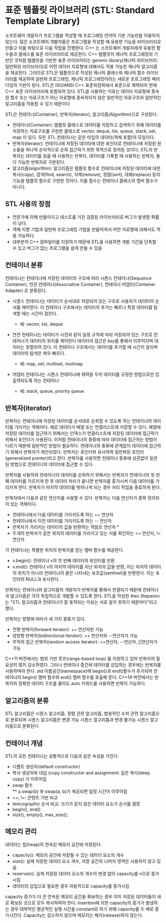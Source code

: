 # 표준 템플릿 라이브러리 (STL: Standard Template Library)

소프트웨어 개발자가 프로그램을 작성할 때 프로그래밍 언어의 기본 기능만을 이용하지 않는다. 많은 소프트웨어 개발자들은 프로그램을 작성할 때 유용한 기능을
라이브러리로 만들고 이를 바탕으로 다음 작업을 진행한다. C++ 는 소프트웨어 개발자에게 유용한 함수들과 클래스를 표준 라이브러리로 제공한다. 
C++ 템플릿이 제너릭 프로그래밍의 기반인 것처럼 템플릿을 기반한 표준 라이브러리는 generic library(제너릭 라이브러리: 일반화된 라이브러리)로 어떤 데이터 자료형에 대해서도 적용 가능한 제너릭 알고리즘을 제공한다.
그러므로 STL은 템플릿으로 작성된 제너릭 클래스와 제너릭 함수 라이브러리를 제공하여 일반화 프로그래밍, 제너릭 프로그래밍이라는 새로운 프로그래밍 패러다임의 기반이 된다.
STL은 ISO/ANSI C++ 표준위원회에서 표준으로 채택되어 현재 C++ 표준 라이브러리에 포함되어 있다. STL을 사용하는 이유는 데이터 자료형에 종속된 함수 또는 자료구조가
아닌 자료형에 종속적이지 않은 일반적인 자료구조와 일반적인 알고리즘을 적용할 수 있기 때문이다

STL은 컨테이너(Container), 반복자(Iterator), 알고리즘(Algorithm)으로 구성된다. 
* 컨테이너(Container): 템플릿 클래스로 데이터를 저장하고 검색하기 위해 데이터를 저장하는 자료구조를 구현한 클래스로 vector, deque, list, queue, stack, set, map 이 있다. 모든 STL 컨테이너는 같은 타입의 데이터(객체 포함)의 모임이다.  
* 반복자(Iterator): 컨테이너에 저장된 데이타에 대한 포인터로 컨테이너에 저장된 원소들을 하나씩 순차적으로 순회 접근하기 위한 목적으로 정의된 것이다. STL의 반복자는 데이터를 읽을 때 사용하는 반복자, 데이터를 기록할 때 사용하는 반복자, 둘 다 가능한 반복자로 구분된다.  
* 알고리즘(algorithm): 알고리즘은 템플릿 함수로 컨테이너에 저장된 데이터에 대한 복사(copy), 검색(find, search), 삭제(remove), 정렬(sort), 대체(replace)
 등의 기능을 템플릿 함수로 구현한 것이다. 이들 함수는 컨테이너 클래스의 멥버 함수가 아니다. 
 
## STL 사용의 장점
* 전문가에 의해 만들어지고 테스트를 거친 검증된 라이브러리로 버그가 발생할 확률이 낮다.
* 객체 지향 기법과 일반화 프로그래밍 기법을 만들어져서 어떤 자료형에 대해서도 적용 가능하다.
* 대부분의 C++ 컴파일러를 지원하기 때문에 STL을 사용하면 개발 기간을 단축할 수 있고 버그가 없는 프로그램을 쉽게 만들 수 있음

## 컨테이너 분류
컨테이너는 컨테이너에 저장된 데이터의 구조에 따라 시퀀스 컨테이너(Sequence Container), 연관 컨테이너(Associative Container), 컨테이너 어뎁터(Container Adapter) 로 분류된다.
* 시퀀스 컨테이너는 데이터가 순서대로 저장되어 있는 구조로 사용자가 데이터의 순서를 제어한다. 
이 컨테이너 구조에서는 데이터의 추가는 빠르나 특정 데이터를 탐색할 때는 시간이 걸린다.   

  + 예: vector, list, deque

* 연관 컨테이너는 데이터가 사전과 같이 일정 규칙에 따라 저장되어 있는 구조로 컨테이너가 데이터의 위치를 제어한다 데이터의 접근은 *key*를 통해서 이루어지며 데이터는 정렬되어 있다. 이 컨테이너 구조에서는 데이터를 추가할 때 시간이 걸리며 데이터의 탐색은 매우 빠르다. 
  + 예: map, set, multiset, mutimap
    
* 어뎁터 컨테이너는 시퀀스 컨테이너에 제약을 두어 데이터를 규정한 방법으로만 입출력되도록 하는 컨테이너
  +  예: stack, queue, priority queue

## 반복자(iterator)
반복자는 컨테이너에 저장된 데이터를 순서대로 순회할 수 있도록 하는 컨테이너의 데이터를 가리키는 객체이다.
예로 데이터가 배열 또는 연결리스트에 저장할 수 있다. 배열에 저장된 데이터를 접근하기 위해서는 인덱스가 연결리스트에 저장된 데이터에 접근하기 
위해서 포인터가 사용된다. 이처럼 컨테이너의 종류에 따라 데이터에 접근하는 방법이 다르기 때문에 일반적인 방법이 필요하다. 컨테이너의 종류에
관계없이 데이터에 접근하기 위해서 반복자가 제안되었다. 반복자는 포인터와 유사하여 일반화된 포인터(generalized pointer)라고 한다.
반복자를 사용하면 컨테이너 종류에 상관없이 일관된 방법으로 컨테이너의 데이터에 접근할 수 있다. 

반복자를 사용하여 컨테이너의 데이터를 순회하기 위해서는 반복자가 컨테이너의 첫 번째 데이터를 가르키게 한 후 데이터 처리가 끝나면 반복자를
증가시켜 다음 데이터를 가리키게 한다. 반복자가 마지막 데이터를 벗어나게 되는 경우 처리 작업을 종료하게 된다. 

반복자에서 다음과 같은 연산자를 사용할 수 있다. 반복자는 다음 연산자가 중복 정의되어 있는 객체이다.

* 컨테이너에서 다음 데이터를 가리키도록 하는 ++ 연산자
* 컨테이너에서 이전 데이터를 가리키도록 하는 -- 연산자
* 반복자가 가리키는 데이터의 값을 반환하는 역참조 연산자 *
* 두개의 반복자가 같은 위치의 데이터를 가리키고 있는 지를 확인하는 == 연산자, != 연산자 

각 컨테이너는 특별한 위치의 반복자를 얻는 멤버 함수를 제공한다.
* v.begin(): 컨테이너 v의 첫 번째 데이터의 포인터를 반환
* v.end(): 컨테이너 v의 마지막 데이터를 지난 위치의 값을 반환, 이는 마지막 데이터의 위치가 아니라 컨테이너의 끝은 
나타내는 보초값(sentinel)을 반환한다. 이는 포인터의 NULL과 유사한다. 

반복자는 컨테이너와 알고리즘의 개발자가 반복자를 통해서 연결되기 때문에 컨테이너과 알고리즘은 각각 독립적으로 개발할 수 있도록 한다.
STL을 작성한 Alex Stepanov는 "STL 알고리즘과 컨테이너가 잘 동작되는 이유는 서로 알지 못하기 때문이다"라고 했다. 

반복자는 방향에 따라서 세 가지 종류가 있다.
* 전향 반복자(forward iterator): ++ 연산자만 가능
* 양방향 반복자(bidirectional iterator): ++ 연산자와 --연산자가 가능
* 무작위 접근 반복자(random access iterator): ++연산자, --연산자, []연산자가 가능

C++11 버전에서는 범위 기반 루프(range-based loop) 를 지원하고 있어 반복자의 필요성이 많이 감소하였다. 그러나 컨테이너 중간에 데이터를 
삽입하는 경우에는 반복자를 사용하여야 한다. std 이름공간(namespace)에 begin()과 end()함수가 추가되어 컨테이너의 begin() 멤버 함수와
end() 멤버 함수를 호출해 준다. 
C++14 버전에서는 반복자의 정확한 데이터 구조를 몰라도 auto 키워드를 사용하면 반복이 가능하다.  
 
 ## 알고리즘의 분류
 STL 알고리즘은 시퀀스 알고리즘, 정렬 관련 알고리즘, 범용적인 수치 관련 알고리즘으로 분류되며 시퀀스 알고리즘은 변경 가능 시퀀스 알고리즘과 변경 불가능 시퀀스 알고리즘으로 분류된다. 
 
 ## 컨테이너 개념 
 STL의 모든 컨테이너는 공통적으로 다음과 같은 속성을 가진다.
 * 디폴트 생성자(default constructor)
 * 복사 생성자와 대입 (copy constructor and assignment: 깊은 복사(deep copy) 가 이루어짐
 * swap 함수  
 ** a.swap(b) 와 swap(a, b)가 제공되면 일정 시간이 이루어짐 
 * ==, !=: 콘텐츠 기반 비교 
 * lexicographic 순서 비교: 크기가 같지 않은 데이터 요소가 순서를 결정
 * begin(), end()
 * size(), empty(), max_size();
 
 ## 메모리 관리
 데이터는 힙(heap)의 연속된 메모리 공간에 저장된다. 
 
 * capacity(): 메모리 공간에 저장될 수 있는 데이터 요소의 개수
 * size(): 실제 저장된 데이터 요소 개수, 저장 공간의 나머지 영역은 사용하지 않고 있음
 * reserve(n): 실제 저장된 데이터 요소의 개수의 변경 없이 capacity를 n으로 증가시킴
 * 데이터의 삽입으로 필요한 경우 자동적으로 capacity를 증가시킴 
 
 capacity 증가가 더 큰 연속된 메모리 공간을 확보하는 경우 이미 저장된 데이터들이 새로 확보된 곳으로 모두 복사하여야 한다.
 insertion에 의한 capacity의 증가가 발생하는 경우 대략적인 평균적인 실행 시간을 constant로 하기 위해 capacity를 두 배로 증가시킨다. 
 Capacity는 감소하지 않으며 메모리는 해지(release)하지 않는다. 
 
